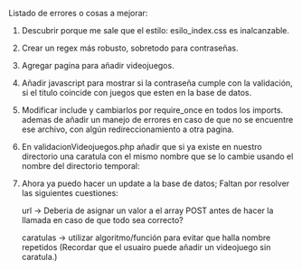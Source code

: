 Listado de errores o cosas a mejorar:

1. Descubrir porque me sale que el estilo: esilo_index.css es inalcanzable.

2. Crear un regex más robusto, sobretodo para contraseñas.

3. Agregar pagina para añadir videojuegos.

4. Añadir javascript para mostrar si la contraseña cumple con la validación, si el titulo coincide con juegos que esten en la base de datos.

7. Modificar include y cambiarlos por require_once en todos los imports. ademas de añadir un manejo de errores en caso de que no se encuentre ese archivo, con algún redireccionamiento a otra pagina.

8. En validacionVideojuegos.php añadir que si ya existe en nuestro directorio una caratula con el mismo nombre que se lo cambie usando el nombre del directorio temporal:

9. Ahora ya puedo hacer un update a la base de datos; Faltan por resolver las siguientes cuestiones:

    url -> Deberia de asignar un valor a el array POST antes de hacer la llamada en caso de que todo sea correcto?

    caratulas -> utilizar algoritmo/función para evitar que halla nombre repetidos
    (Recordar que el usuairo puede añadir un videojuego sin caratula.)